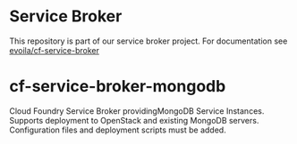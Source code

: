  # Service Broker
This repository is part of our service broker project. For documentation see [evoila/cf-service-broker](https://github.com/evoila/cf-service-broker)

# cf-service-broker-mongodb
Cloud Foundry Service Broker providingMongoDB Service Instances. Supports deployment to OpenStack and existing MongoDB servers. Configuration files and deployment scripts must be added. 
